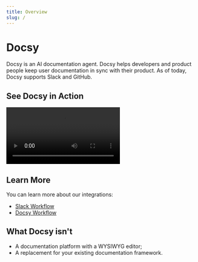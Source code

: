 ```yaml
---
title: Overview
slug: /
---
```


# Docsy

Docsy is an AI documentation agent. Docsy helps developers and product people keep user documentation in sync with their product. As of today, Docsy supports Slack and GitHub.

## See Docsy in Action

<div style={{ maxWidth: '100%', overflow: 'hidden' }}>
  <video style={{ width: '100%', height: 'auto' }} controls>
    <source src="/videos/docsy-in-81-seconds.mp4" type="video/mp4" />
    Your browser does not support the video tag.
  </video>
</div>

## Learn More

You can learn more about our integrations:
- [Slack Workflow](link-to-slack-workflow-page)
- [Docsy Workflow](link-to-docsy-workflow-page)

## What Docsy isn't

- A documentation platform with a WYSIWYG editor;
- A replacement for your existing documentation framework.